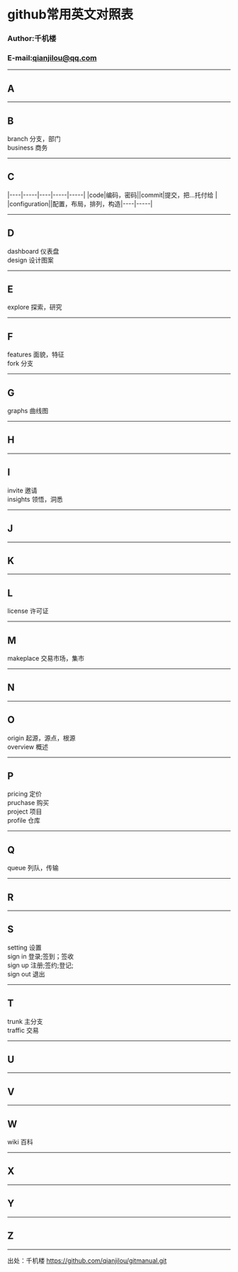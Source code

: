 # github常用英文对照表

### Author:千机楼
### E-mail:qianjilou@qq.com


---
## A

---
## B

branch  分支，部门  
business  商务  

---
## C

|----|-----|----|-----|-----|
|code|编码，密码||commit|提交，把...托付给 |
|configuration||配置，布局，排列，构造|----|-----|

---
## D

dashboard  仪表盘  
design  设计图案  

---
## E

explore  探索，研究  

---
## F

features  面貌，特征  
fork  分支  

---
## G

graphs  曲线图  

---
## H

---
## I

invite  邀请  
insights  领悟，洞悉  

---
## J

---
## K

---
## L

license  许可证  

---
## M

makeplace  交易市场，集市  

---
## N

---
## O

origin  起源，源点，根源  
overview  概述  

---
## P

pricing  定价  
pruchase  购买  
project  项目  
profile  仓库

---
## Q

queue  列队，传输  

---
## R

---
## S

setting  设置  
sign in 登录;签到；签收  
sign up 注册;签约;登记;  
sign out 退出  

---
## T

trunk  主分支  
traffic  交易  

---
## U

---
## V

---
## W

wiki  百科  

---
## X

---
## Y

---
## Z

---

出处：千机楼  https://github.com/qianjilou/gitmanual.git
